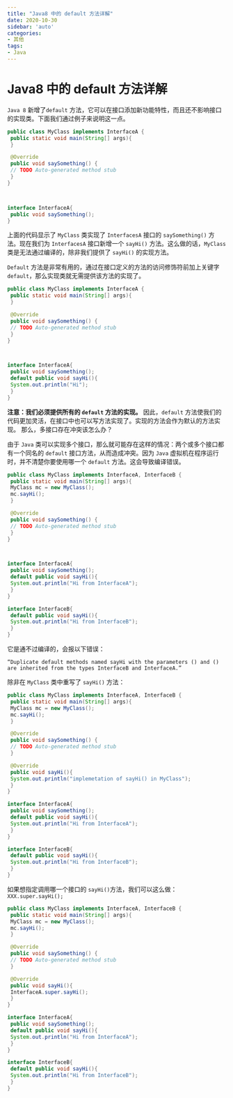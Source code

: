 ```yaml
---
title: "Java8 中的 default 方法详解"
date: 2020-10-30
sidebar: 'auto'
categories:
- 其他
tags:
- Java
---
```







# Java8 中的 default 方法详解


`Java 8` 新增了`default` 方法，它可以在接口添加新功能特性，而且还不影响接口的实现类。下面我们通过例子来说明这一点。


```java
public class MyClass implements InterfaceA {
 public static void main(String[] args){
 }

 @Override
 public void saySomething() {
 // TODO Auto-generated method stub
 }
}



interface InterfaceA{
 public void saySomething();
}
```

上面的代码显示了 `MyClass` 类实现了 `InterfacesA` 接口的 `saySomething()` 方法。现在我们为 `InterfacesA` 接口新增一个 `sayHi()` 方法。这么做的话，`MyClass` 类是无法通过编译的，除非我们提供了 `sayHi()` 的实现方法。

`Default` 方法是非常有用的，通过在接口定义的方法的访问修饰符前加上关键字 `default`，那么实现类就无需提供该方法的实现了。

```java
public class MyClass implements InterfaceA {
 public static void main(String[] args){
 }

 @Override
 public void saySomething() {
 // TODO Auto-generated method stub
 }
}



interface InterfaceA{
 public void saySomething();
 default public void sayHi(){
 System.out.println("Hi");
 }
}
```



**注意：我们必须提供所有的 `default` 方法的实现。** 因此，`default` 方法使我们的代码更加灵活，在接口中也可以写方法实现了。实现的方法会作为默认的方法实现。
那么，多接口存在冲突该怎么办？

由于 `Java` 类可以实现多个接口，那么就可能存在这样的情况：两个或多个接口都有一个同名的 `default` 接口方法，从而造成冲突。因为 `Java` 虚拟机在程序运行时，并不清楚你要使用哪一个 `default` 方法。这会导致编译错误。

```java
public class MyClass implements InterfaceA, InterfaceB {
 public static void main(String[] args){
 MyClass mc = new MyClass();
 mc.sayHi();
 }

 @Override
 public void saySomething() {
 // TODO Auto-generated method stub
 }
}



interface InterfaceA{
 public void saySomething();
 default public void sayHi(){
 System.out.println("Hi from InterfaceA");
 }
}

interface InterfaceB{
 default public void sayHi(){
 System.out.println("Hi from InterfaceB");
 }
}
```

它是通不过编译的，会报以下错误：

```
“Duplicate default methods named sayHi with the parameters () and () are inherited from the types InterfaceB and InterfaceA.”
```

除非在 `MyClass` 类中重写了 `sayHi()` 方法：

```java
public class MyClass implements InterfaceA, InterfaceB {
 public static void main(String[] args){
 MyClass mc = new MyClass();
 mc.sayHi();
 }

 @Override
 public void saySomething() {
 // TODO Auto-generated method stub
 }

 @Override
 public void sayHi(){
 System.out.println("implemetation of sayHi() in MyClass");
 }
}

interface InterfaceA{
 public void saySomething();
 default public void sayHi(){
 System.out.println("Hi from InterfaceA");
 }
}

interface InterfaceB{
 default public void sayHi(){
 System.out.println("Hi from InterfaceB");
 }
}
```

如果想指定调用哪一个接口的 `sayHi()`方法，我们可以这么做：`XXX.super.sayHi();`

```java
public class MyClass implements InterfaceA, InterfaceB {
 public static void main(String[] args){
 MyClass mc = new MyClass();
 mc.sayHi();
 }

 @Override
 public void saySomething() {
 // TODO Auto-generated method stub
 }

 @Override
 public void sayHi(){
 InterfaceA.super.sayHi();
 }
}

interface InterfaceA{
 public void saySomething();
 default public void sayHi(){
 System.out.println("Hi from InterfaceA");
 }
}

interface InterfaceB{
 default public void sayHi(){
 System.out.println("Hi from InterfaceB");
 }
}
```